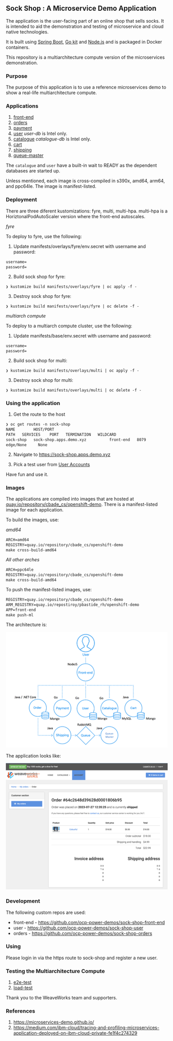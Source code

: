 ## Sock Shop : A Microservice Demo Application

The application is the user-facing part of an online shop that sells socks. It is intended to aid the demonstration and testing of microservice and cloud native technologies.

It is built using [Spring Boot](http://projects.spring.io/spring-boot/), [Go kit](http://gokit.io) and [Node.js](https://nodejs.org/) and is packaged in Docker containers.

This repository is a multiarchitecture compute version of the microservices demonstration.

### Purpose

The purpose of this application is to use a reference microservices demo to show a real-life multiarchitecture compute.

### Applications
1. [front-end](https://github.com/microservices-demo/front-end)
2. [orders](https://github.com/microservices-demo/orders)
3. [payment](https://github.com/microservices-demo/payment)
4. [user](https://github.com/microservices-demo/user)
*user-db* is Intel only.
5. [catalogue](https://github.com/microservices-demo/catalogue) *catalogue-db* is Intel only.
6. [cart](https://github.com/microservices-demo/carts)
7. [shipping](https://github.com/microservices-demo/shipping)
8. [queue-master](https://github.com/microservices-demo/queue-master)

The `catalogue` and `user` have a built-in wait to READY as the dependent databases are started up.

Unless mentioned, each image is cross-compiled in s390x, amd64, arm64, and ppc64le. The image is manifest-listed.

### Deployment

There are three diferent kustomizations: fyre, multi, multi-hpa. multi-hpa is a HoriztonalPodAutoScaler version where the front-end autoscales.

*fyre* 

To deploy to fyre, use the following:

1. Update manifests/overlays/fyre/env.secret with username and password:

```
username=
password=
```

2. Build sock shop for fyre:

```
❯ kustomize build manifests/overlays/fyre | oc apply -f - 
```

3. Destroy sock shop for fyre:

```
❯ kustomize build manifests/overlays/fyre | oc delete -f - 
```

*multiarch compute*

To deploy to a multiarch compute cluster, use the following:

1. Update manifests/base/env.secret with username and password:

```
username=
password=
```

2. Build sock shop for multi:

```
❯ kustomize build manifests/overlays/multi | oc apply -f - 
```

3. Destroy sock shop for multi:

```
❯ kustomize build manifests/overlays/multi | oc delete -f - 
```

### Using the application

1. Get the route to the host

```
❯ oc get routes -n sock-shop
NAME        HOST/PORT                                                 PATH   SERVICES    PORT   TERMINATION   WILDCARD
sock-shop   sock-shop.apps.demo.xyz          front-end   8079   edge/None     None
```

2. Navigate to https://sock-shop.apps.demo.xyz

3. Pick a test user from [User Accounts](https://microservices-demo.github.io/docs/user-accounts.html)

Have fun and use it.

### Images

The applications are compiled into images that are hosted at [quay.io/repository/cbade_cs/openshift-demo](https://quay.io/repository/cbade_cs/openshift-demo?tab=tags). There is a manifest-listed image for each application.

To build the images, use: 

*amd64*

```
ARCH=amd64
REGISTRY=quay.io/repository/cbade_cs/openshift-demo
make cross-build-amd64
```

*All other arches*

```
ARCH=ppc64le
REGISTRY=quay.io/repository/cbade_cs/openshift-demo
make cross-build-amd64
```

To push the manifest-listed images, use:

```
REGISTRY=quay.io/repository/cbade_cs/openshift-demo
ARM_REGISTRY=quay.io/repostiroy/pbastide_rh/openshift-demo
APP=front-end
make push-ml
```

The architecture is:

![image.png](https://raw.githubusercontent.com/microservices-demo/microservices-demo.github.io/master/assets/Architecture.png)


The application looks like: 

![socks-orders.png](socks-orders.png)

### Development

The following custom repos are used: 

- front-end - https://github.com/ocp-power-demos/sock-shop-front-end
- user - https://github.com/ocp-power-demos/sock-shop-user
- orders - https://github.com/ocp-power-demos/sock-shop-orders


### Using

Please login in via the https route to sock-shop and register a new user.

### Testing the Multiarchitecture Compute
1. [e2e-test](https://github.com/microservices-demo/e2e-tests)
2. [load-test](https://github.com/microservices-demo/load-test)

Thank you to the WeaveWorks team and supporters.

### References
1. https://microservices-demo.github.io/
2. https://medium.com/ibm-cloud/tracing-and-profiling-microservices-application-deployed-on-ibm-cloud-private-fe1f4c274329